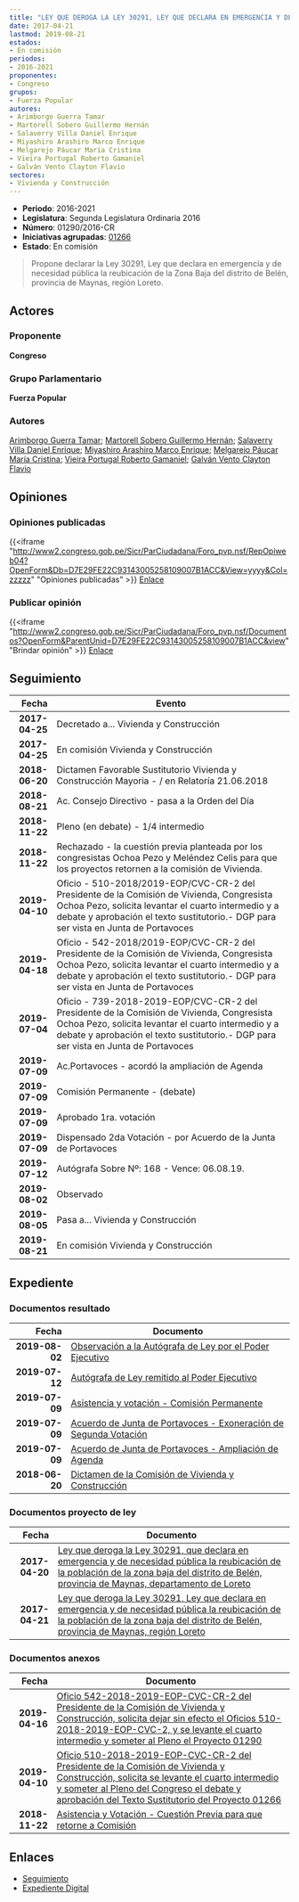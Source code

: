 ```yaml
---
title: "LEY QUE DEROGA LA LEY 30291, LEY QUE DECLARA EN EMERGENCIA Y DE NECESIDAD PÚBLICA LA REUBICACIÓN DE LA POBLACIÓN DE LA ZONA BAJA DEL DISTRITO DE BELÉN, PROVINCIA DE MAYNAS, REGIÓN LORETO"
date: 2017-04-21
lastmod: 2019-08-21
estados:
- En comisión
periodos:
- 2016-2021
proponentes:
- Congreso
grupos:
- Fuerza Popular
autores:
- Arimborgo Guerra Tamar
- Martorell Sobero Guillermo Hernán
- Salaverry Villa Daniel Enrique
- Miyashiro Arashiro Marco Enrique
- Melgarejo Páucar María Cristina
- Vieira Portugal Roberto Gamaniel
- Galván Vento Clayton Flavio
sectores:
- Vivienda y Construcción
---
```

- **Periodo**: 2016-2021
- **Legislatura**: Segunda Legislatura Ordinaria 2016
- **Número**: 01290/2016-CR
- **Iniciativas agrupadas**: [01266](../../01200/01266)
- **Estado**: En comisión

> Propone declarar la Ley 30291, Ley que declara en emergencia y de necesidad pública la reubicación de la Zona Baja del distrito de Belén, provincia de Maynas, región Loreto.


## Actores

### Proponente

**Congreso**

### Grupo Parlamentario

**Fuerza Popular**

### Autores

[Arimborgo Guerra Tamar](mailto:mailto:tarimborgo@congreso.gob.pe); [Martorell Sobero Guillermo Hernán](mailto:mailto:gmartorell@congreso.gob.pe); [Salaverry Villa Daniel Enrique](mailto:mailto:dsalaverry@congreso.gob.pe); [Miyashiro Arashiro Marco Enrique](mailto:mailto:mmiyashiro@congreso.gob.pe); [Melgarejo Páucar María Cristina](mailto:mailto:mmelgarejo@congreso.gob.pe); [Vieira Portugal Roberto Gamaniel](mailto:mailto:rvieira@congreso.gob.pe); [Galván Vento Clayton Flavio](mailto:mailto:cgalvan@congreso.gob.pe)

## Opiniones

### Opiniones publicadas

{{<iframe "http://www2.congreso.gob.pe/Sicr/ParCiudadana/Foro_pvp.nsf/RepOpiweb04?OpenForm&Db=D7E29FE22C93143005258109007B1ACC&View=yyyy&Col=zzzzz" "Opiniones publicadas" >}}
[Enlace](http://www2.congreso.gob.pe/Sicr/ParCiudadana/Foro_pvp.nsf/RepOpiweb04?OpenForm&Db=D7E29FE22C93143005258109007B1ACC&View=yyyy&Col=zzzzz)

### Publicar opinión

{{<iframe "http://www2.congreso.gob.pe/Sicr/ParCiudadana/Foro_pvp.nsf/Documentos?OpenForm&ParentUnid=D7E29FE22C93143005258109007B1ACC&view" "Brindar opinión" >}}
[Enlace](http://www2.congreso.gob.pe/Sicr/ParCiudadana/Foro_pvp.nsf/Documentos?OpenForm&ParentUnid=D7E29FE22C93143005258109007B1ACC&view)


## Seguimiento

| Fecha | Evento |
|------:|--------|
| **2017-04-25** | Decretado a... Vivienda y Construcción |
| **2017-04-25** | En comisión Vivienda y Construcción |
| **2018-06-20** | Dictamen Favorable Sustitutorio Vivienda y Construcción Mayoria - / en Relatoría 21.06.2018 |
| **2018-08-21** | Ac. Consejo Directivo - pasa a la Orden del Día |
| **2018-11-22** | Pleno (en debate) - 1/4 intermedio |
| **2018-11-22** | Rechazado - la cuestión previa planteada por los congresistas Ochoa Pezo y Meléndez Celis para que los proyectos retornen a la comisión de Vivienda. |
| **2019-04-10** | Oficio - 510-2018/2019-EOP/CVC-CR-2 del Presidente de la Comisión de Vivienda, Congresista Ochoa Pezo, solicita levantar el cuarto intermedio y a debate y aprobación el texto sustitutorio.- DGP para ser vista en Junta de Portavoces |
| **2019-04-18** | Oficio - 542-2018/2019-EOP/CVC-CR-2 del Presidente de la Comisión de Vivienda, Congresista Ochoa Pezo, solicita levantar el cuarto intermedio y a debate y aprobación el texto sustitutorio.- DGP para ser vista en Junta de Portavoces |
| **2019-07-04** | Oficio - 739-2018-2019-EOP/CVC-CR-2 del Presidente de la Comisión de Vivienda, Congresista Ochoa Pezo, solicita levantar el cuarto intermedio y a debate y aprobación el texto sustitutorio.- DGP para ser vista en Junta de Portavoces |
| **2019-07-09** | Ac.Portavoces - acordó la ampliación de Agenda |
| **2019-07-09** | Comisión Permanente - (debate) |
| **2019-07-09** | Aprobado 1ra. votación |
| **2019-07-09** | Dispensado 2da Votación - por Acuerdo de la Junta de Portavoces |
| **2019-07-12** | Autógrafa Sobre Nº: 168 - Vence: 06.08.19. |
| **2019-08-02** | Observado |
| **2019-08-05** | Pasa a... Vivienda y Construcción |
| **2019-08-21** | En comisión Vivienda y Construcción |

## Expediente

### Documentos resultado

| Fecha | Documento |
|------:|-----------|
| **2019-08-02** | [Observación a la Autógrafa de Ley por el Poder Ejecutivo](http://www.leyes.congreso.gob.pe/Documentos/2016_2021/Observacion_a_la_Autografa/OBAU0126620190802.pdf) |
| **2019-07-12** | [Autógrafa de Ley remitido al Poder Ejecutivo](http://www.leyes.congreso.gob.pe/Documentos/2016_2021/Autografas/Ley_y_de_Resolucion_Legislativa/AU0126620190712.pdf) |
| **2019-07-09** | [Asistencia y votación - Comisión Permanente](http://www.leyes.congreso.gob.pe/Documentos/2016_2021/Asistencia_y_Votacion/Proyectos_de_Ley/AV0126620190709.pdf) |
| **2019-07-09** | [Acuerdo de Junta de Portavoces - Exoneración de Segunda Votación](http://www.leyes.congreso.gob.pe/Documentos/2016_2021/Acuerdos/Junta_Portavoces/AJP0126620190709-.pdf) |
| **2019-07-09** | [Acuerdo de Junta de Portavoces - Ampliación de Agenda](http://www.leyes.congreso.gob.pe/Documentos/2016_2021/Acuerdos/Junta_Portavoces/AJP0126620190709.pdf) |
| **2018-06-20** | [Dictamen de la Comisión de Vivienda y Construcción](http://www.leyes.congreso.gob.pe/Documentos/2016_2021/Dictamenes/Proyectos_de_Ley/01290DC24MAY20180620.pdf) |

### Documentos proyecto de ley

| Fecha | Documento |
|------:|-----------|
| **2017-04-20** | [Ley que deroga la Ley 30291, que declara en emergencia y de necesidad pública la reubicación de la población de la zona baja del distrito de Belén, provincia de Maynas, departamento de Loreto](http://www.leyes.congreso.gob.pe/Documentos/2016_2021/Proyectos_de_Ley_y_de_Resoluciones_Legislativas/PL0126620170420..pdf) |
| **2017-04-21** | [Ley que deroga la Ley 30291, Ley que declara en emergencia y de necesidad pública la reubicación de la población de la zona baja del distrito de Belén, provincia de Maynas, región Loreto](http://www.leyes.congreso.gob.pe/Documentos/2016_2021/Proyectos_de_Ley_y_de_Resoluciones_Legislativas/PL0129020170421.pdf) |

### Documentos anexos

| Fecha | Documento |
|------:|-----------|
| **2019-04-16** | [Oficio 542-2018-2019-EOP-CVC-CR-2 del Presidente de la Comisión de Vivienda y Construcción, solicita dejar sin efecto el Oficios 510-2018-2019-EOP-CVC-2, y se levante el cuarto intermedio y someter al Pleno el Proyecto 01290](http://www.leyes.congreso.gob.pe/Documentos/2016_2021/Oficios/Comisiones_Ordinarias/OFICIO-542-2018-2019-EOP-CVC-CR-2.pdf) |
| **2019-04-10** | [Oficio 510-2018-2019-EOP-CVC-CR-2 del Presidente de la Comisión de Vivienda y Construcción, solicita se levante el cuarto intermedio y someter al Pleno del Congreso el debate y aprobación del Texto Sustitutorio del Proyecto 01266](http://www.leyes.congreso.gob.pe/Documentos/2016_2021/Oficios/Congresistas/OFICIO-510-2018-2019-EOP-CVC-CR-2.pdf) |
| **2018-11-22** | [Asistencia y Votación - Cuestión Previa para que retorne a Comisión](http://www.leyes.congreso.gob.pe/Documentos/2016_2021/Asistencia_y_Votacion/Proyectos_de_Ley/AVCP0126620181122.pdf) |

## Enlaces

- [Seguimiento](http://www2.congreso.gob.pe/Sicr/TraDocEstProc/CLProLey2016.nsf/f7fff46988ca05b1052578e100829cc7/38a13dcd232a50be0525810c00705319?OpenDocument)
- [Expediente Digital](http://www2.congreso.gob.pe/Sicr/TraDocEstProc/CLProLey2016.nsf/f7fff46988ca05b1052578e100829cc7/38a13dcd232a50be0525810c00705319?OpenDocument&Click=05257FB7005EB655.eb71d0cf91d8294e05256cdf006b5706/$Body/0.1C6C)

